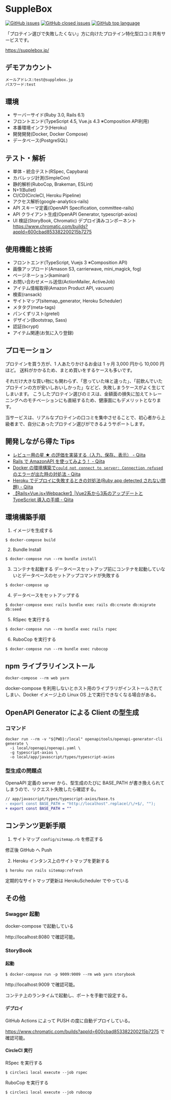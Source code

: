 # SuppleBox

<a href="https://img.shields.io/github/issues-raw/yuki0920/supplebox.svg"><img alt="GitHub issues" src="https://img.shields.io/github/issues-raw/yuki0920/supplebox.svg"></a>
<a href="https://img.shields.io/github/issues-closed-raw/yuki0920/supplebox.svg"><img alt="GitHub closed issues" src="https://img.shields.io/github/issues-closed-raw/yuki0920/supplebox.svg"></a>
<a href="https://img.shields.io/github/languages/top/yuki0920/supplebox"><img alt="GitHub top language" src="https://img.shields.io/github/languages/top/yuki0920/supplebox"></a>

「プロテイン選びで失敗したくない」方に向けたプロテイン特化型口コミ共有サービスです。

<https://supplebox.jp/>

## デモアカウント

```md
メールアドレス:test@supplebox.jp
パスワード:test
```

## 環境

- サーバーサイド(Ruby 3.0, Rails 6.1)
- フロントエンド(TypeScript 4.5, Vue.js 4.3 ※Composition API利用)
- 本番環境インフラ(Heroku)
- 開発開発(Docker, Docker Compose)
- データベース(PostgreSQL)

## テスト・解析

- 単体・統合テスト(RSpec, Capybara)
- カバレッジ計測(SimpleCov)
- 静的解析(RuboCop, Brakeman, ESLint)
- N+1(Bullet)
- CI/CD(CircleCI, Heroku Pipeline)
- アクセス解析(google-analytics-rails)
- API スキーマ定義(OpenAPI Specification, committee-rails)
- API クライアント生成(OpenAPI Generator, typescript-axios)
- UI 検証(StoryBook,  Chromatic) デプロイ済みコンポーネント https://www.chromatic.com/builds?appId=600cbad853382200215b7275

## 使用機能と技術

- フロントエンド(TypeScript, Vuejs 3 ※Composition API)
- 画像アップロード(Amason S3, carrierwave, mini_magick, fog)
- ページネーション(kaminari)
- お問い合わせメール送信(ActionMailer, ActiveJob)
- アイテム情報取得(Amazon Product API, vacuum)
- 検索(ransack)
- サイトマップ(sitemap_generator, Heroku Scheduler)
- メタタグ(meta-tags)
- パンくずリスト(gretel)
- デザイン(Bootstrap, Sass)
- 認証(bcrypt)
- アイテム関連(お気に入り登録)

## プロモーション

プロテインを買う方が、1 人あたりかけるお金は 1 ヶ月 3,000 円から 10,000 円ほど。
送料がかかるため、まとめ買いをするケースも多いです。

それだけ大きな買い物にも関わらず、「思っていた味と違った」、「前飲んでいたプロテインの方が安いしおいしかった」などど、失敗しまうケースがよく生じてしまいます。
こうしたプロテイン選びのミスは、金額面の損失に加えてトレーニングへのモチベーションにも直結するため、健康面にもデメリットとなります。

当サービスは、リアルなプロテインの口コミを集中させることで、初心者から上級者まで、自分にあったプロテイン選びができるようサポートします。

## 開発しながら得た Tips

- [レビュー用の星 ★ の評価を実装する（入力、保存、表示） - Qiita](https://qiita.com/yuki_0920/items/a966d9fa2bdb621f805d)
- [Rails で AmazonAPI を使ってみよう！ - Qiita](https://qiita.com/yuki_0920/items/7e7e9dcd955fed777bc1)
- [Docker の環境構築で`could not connect to server: Connection refused`のエラーが出た時の対処法 - Qiita](https://qiita.com/yuki_0920/items/84e2ca260bfe13cf3072)
- [Heroku でデプロイに失敗するときの対処法(Ruby app detected されない問題) - Qiita](https://qiita.com/yuki_0920/items/b1065777edf090351052)
- [【Rails×Vue.js×Webpacker】|Vue2系から3系のアップデートとTypeScript 導入の手順 - Qiita](https://qiita.com/yuki_0920/items/2eab16aadbe2f3a8d73e)

## 環境構築手順

1. イメージを生成する

```
$ docker-compose build
```

2. Bundle Install

```
$ docker-compose run --rm bundle install
```

3. コンテナを起動する
   データベースセットアップ前にコンテナを起動していないとデータベースのセットアップコマンドが失敗する

```
$ docker-compose up
```

4. データベースをセットアップする

```
$ docker-compose exec rails bundle exec rails db:create db:migrate db:seed
```

5. RSpec を実行する

```
$ docker-compose run --rm bundle exec rails rspec
```

6. RuboCop を実行する

```
$ docker-compose run --rm bundle exec rubocop
```

## npm ライブラリインストール

```
docker-compose --rm web yarn
```

docker-compose を利用しないとホスト用のライブラリがインストールされてしまい、Docker イメージ上の Linux OS 上で実行できなくなる場合がある。

## OpenAPI Generator による Client の型生成

### コマンド

```
docker run --rm -v "${PWD}:/local" openapitools/openapi-generator-cli generate \
  -i local/openapi/openapi.yaml \
  -g typescript-axios \
  -o local/app/javascript/types/typescript-axios
```

### 型生成の問題点

OpenaAPI 定義の server から、型生成のたびに BASE_PATH が書き換えられてしまうので、リクエスト失敗したら確認する。

```diff
// app/javascript/types/typescript-axios/base.ts
- export const BASE_PATH = "http://localhost".replace(/\/+$/, "");
+ export const BASE_PATH = ""
```

## コンテンツ更新手順

1. サイトマップ `config/sitemap.rb` を修正する

修正後 GitHub へ Push

2. Heroku インタンス上のサイトマップを更新する

```
$ heroku run rails sitemap:refresh
```

定期的なサイトマップ更新は HerokuScheduler でやっている

## その他

### Swagger 起動

docker-compose で起動している

http://localhost:8080 で確認可能。

### StoryBook

#### 起動

```
$ docker-compose run -p 9009:9009 --rm web yarn storybook
```

http://localhost:9009 で確認可能。

コンテナ上のランタイムで起動し、ポートを手動で設定する。

#### デプロイ

GitHub Actions によって PUSH の度に自動デプロイしている。

https://www.chromatic.com/builds?appId=600cbad853382200215b7275 で確認可能。

#### CircleCI 実行

RSpec を実行する

```
$ circleci local execute --job rspec
```

RuboCop を実行する

```
$ circleci local execute --job rubocop
```
